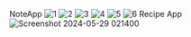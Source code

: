 NoteApp
![1](https://github.com/hakanozer/tukcell_kotlin_2024/assets/70065773/1ee82973-dff1-4440-a388-8ff70ed3aecb)
![2](https://github.com/hakanozer/tukcell_kotlin_2024/assets/70065773/c236bcb8-5f68-4886-a7ac-2233bb3b24c0)
![3](https://github.com/hakanozer/tukcell_kotlin_2024/assets/70065773/9f52642c-8b68-4df4-8a4c-0f255103ab0f)
![4](https://github.com/hakanozer/tukcell_kotlin_2024/assets/70065773/65534b61-34aa-4cf8-aa14-f5a02b4defc2)
![5](https://github.com/hakanozer/tukcell_kotlin_2024/assets/70065773/e0f59397-a590-47ac-b9b9-a9265d32181f)
![6](https://github.com/hakanozer/tukcell_kotlin_2024/assets/70065773/c96b1621-4d4f-4a1b-90d5-c86bec570a04)
Recipe App
![Screenshot 2024-05-29 021400](https://github.com/hakanozer/tukcell_kotlin_2024/assets/70065773/65f66acb-b465-4970-a56c-5514b244810b)
